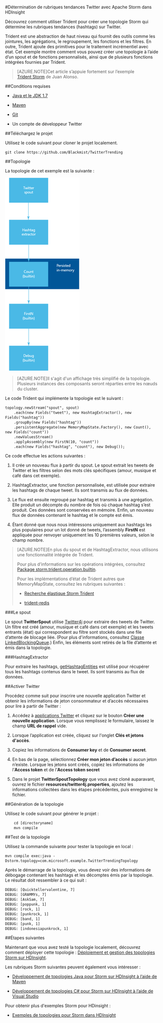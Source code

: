 <properties
   pageTitle="Rubriques tendances Twitter avec Apache Storm sur HDInsight | Microsoft Azure"
   description="Découvrez comment utiliser Trident pour créer une topologie Apache Storm qui détermine les rubriques tendances à partir des hashtags sur Twitter."
   services="hdinsight"
   documentationCenter=""
   authors="Blackmist"
   manager="paulettm"
   editor="cgronlun"/>

<tags
   ms.service="hdinsight"
   ms.devlang="java"
   ms.topic="article"
   ms.tgt_pltfrm="na"
   ms.workload="big-data"
   ms.date="04/28/2015"
   ms.author="larryfr"/>

#Détermination de rubriques tendances Twitter avec Apache Storm dans HDInsight

Découvrez comment utiliser Trident pour créer une topologie Storm qui détermine les rubriques tendances (hashtags) sur Twitter.

Trident est une abstraction de haut niveau qui fournit des outils comme les jointures, les agrégations, le regroupement, les fonctions et les filtres. En outre, Trident ajoute des primitives pour le traitement incrémentiel avec état. Cet exemple montre comment vous pouvez créer une topologie à l’aide d’un spout et de fonctions personnalisés, ainsi que de plusieurs fonctions intégrées fournies par Trident.

> [AZURE.NOTE]Cet article s’appuie fortement sur l’exemple [Trident Storm](https://github.com/jalonsoramos/trident-storm) de Juan Alonso.

##Conditions requises

* <a href="http://www.oracle.com/technetwork/java/javase/downloads/index.html" target="_blank">Java et le JDK 1.7</a>

* <a href="http://maven.apache.org/what-is-maven.html" target="_blank">Maven</a>

* <a href="http://git-scm.com/" target="_blank">Git</a>

* Un compte de développeur Twitter

##Téléchargez le projet

Utilisez le code suivant pour cloner le projet localement.

	git clone https://github.com/Blackmist/TwitterTrending

##Topologie

La topologie de cet exemple est la suivante :

![topologie](./media/hdinsight-storm-twitter-trending/trident.png)

> [AZURE.NOTE]Il s'agit d'un affichage très simplifié de la topologie. Plusieurs instances des composants seront réparties entre les nœuds du cluster.

Le code Trident qui implémente la topologie est le suivant :

	topology.newStream("spout", spout)
	    .each(new Fields("tweet"), new HashtagExtractor(), new Fields("hashtag"))
	    .groupBy(new Fields("hashtag"))
	    .persistentAggregate(new MemoryMapState.Factory(), new Count(), new Fields("count"))
	    .newValuesStream()
	    .applyAssembly(new FirstN(10, "count"))
		.each(new Fields("hashtag", "count"), new Debug());

Ce code effectue les actions suivantes :

1. Il crée un nouveau flux à partir du spout. Le spout extrait les tweets de Twitter et les filtres selon des mots clés spécifiques (amour, musique et café dans cet exemple).

2. HashtagExtractor, une fonction personnalisée, est utilisée pour extraire les hashtags de chaque tweet. Ils sont transmis au flux de données.

3. Le flux est ensuite regroupé par hashtag et transmis à une agrégation. Elle produit un décompte du nombre de fois où chaque hashtag s’est produit. Ces données sont conservées en mémoire. Enfin, un nouveau flux de données contenant le hashtag et le compte est émis.

4. Étant donné que nous nous intéressons uniquement aux hashtags les plus populaires pour un lot donné de tweets, l’assembly **FirstN** est appliquée pour renvoyer uniquement les 10 premières valeurs, selon le champ nombre.

> [AZURE.NOTE]En plus du spout et de HashtagExtractor, nous utilisons une fonctionnalité intégrée de Trident.
>
> Pour plus d’informations sur les opérations intégrées, consultez <a href="https://storm.apache.org/apidocs/storm/trident/operation/builtin/package-summary.html" target="_blank">Package storm.trident.operation.builtin</a>.
>
> Pour les implémentations d’état de Trident autres que MemoryMapState, consultez les rubriques suivantes :
>
> * <a href="https://github.com/fhussonnois/storm-trident-elasticsearch" target="_blank">Recherche élastique Storm Trident</a>
>
> * <a href="https://github.com/kstyrc/trident-redis" target="_blank">trident-redis</a>

###Le spout

Le spout **TwitterSpout** utilise <a href="http://twitter4j.org/en/" target="_blank">Twitter4j</a> pour extraire des tweets de Twitter. Un filtre est créé (amour, musique et café dans cet exemple) et les tweets entrants (état) qui correspondent au filtre sont stockés dans une file d’attente de blocage liée. (Pour plus d'informations, consultez <a href="http://docs.oracle.com/javase/7/docs/api/java/util/concurrent/LinkedBlockingQueue.html" target="_blank">Classe LinkedBlockingQueue</a>.) Enfin, les éléments sont retirés de la file d’attente et émis dans la topologie.

###HashtagExtractor

Pour extraire les hashtags, <a href="http://twitter4j.org/javadoc/twitter4j/EntitySupport.html#getHashtagEntities--" target="_blank">getHashtagEntities</a> est utilisé pour récupérer tous les hashtags contenus dans le tweet. Ils sont transmis au flux de données.

##Activer Twitter

Procédez comme suit pour inscrire une nouvelle application Twitter et obtenir les informations de jeton consommateur et d’accès nécessaires pour lire à partir de Twitter :

1. Accédez à <a href="https://apps.twitter.com" target="_blank">applications Twitter</a> et cliquez sur le bouton **Créer une nouvelle application**. Lorsque vous remplissez le formulaire, laissez le champ **URL de rappel** vide.

2. Lorsque l’application est créée, cliquez sur l'onglet **Clés et jetons d'accès**.

3. Copiez les informations de **Consumer key** et de **Consumer secret**.

4. En bas de la page, sélectionnez **Créer mon jeton d’accès** si aucun jeton n’existe. Lorsque les jetons sont créés, copiez les informations de l’**Access token** et de l’**Access token secret**

5. Dans le projet **TwitterSpoutTopology** que vous avez cloné auparavant, ouvrez le fichier **resources/twitter4j.properties**, ajoutez les informations collectées dans les étapes précédentes, puis enregistrez le fichier.

##Génération de la topologie

Utilisez le code suivant pour générer le projet :

		cd [directoryname]
		mvn compile

##Test de la topologie

Utilisez la commande suivante pour tester la topologie en local :

	mvn compile exec:java -Dstorm.topology=com.microsoft.example.TwitterTrendingTopology

Après le démarrage de la topologie, vous devez voir des informations de débogage contenant les hashtags et les décomptes émis par la topologie. Le résultat doit ressembler à ce qui suit :

	DEBUG: [Quicktellervalentine, 7]
	DEBUG: [GRAMMYs, 7]
	DEBUG: [AskSam, 7]
	DEBUG: [poppunk, 1]
	DEBUG: [rock, 1]
	DEBUG: [punkrock, 1]
	DEBUG: [band, 1]
	DEBUG: [punk, 1]
	DEBUG: [indonesiapunkrock, 1]

##Étapes suivantes

Maintenant que vous avez testé la topologie localement, découvrez comment déployer cette topologie : [Déploiement et gestion des topologies Storm sur HDInsight](hdinsight-storm-deploy-monitor-topology.md).

Les rubriques Storm suivantes peuvent également vous intéresser :

* [Développement de topologies Java pour Storm sur HDInsight à l’aide de Maven](hdinsight-storm-develop-java-topology.md)

* [Développement de topologies C# pour Storm sur HDInsight à l’aide de Visual Studio](hdinsight-storm-develop-csharp-visual-studio-topology.md)

Pour obtenir plus d'exemples Storm pour HDinsight :

* [Exemples de topologies pour Storm dans HDInsight](hdinsight-storm-example-topology.md)

<!--HONumber=54--> 
